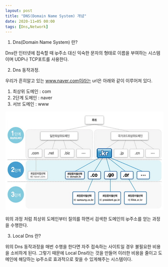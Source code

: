 ```yaml
---
layout: post
title: "DNS(Domain Name System) 개념"
date: 2020-11=05 00:00
tags: [Dns,Network]
---
```


1. Dns(Domain Name System) 란?

Dns란 인터넷에 접속할 때 ip주소 대신 익숙한 문자의 형태로 이름을 부여하는 시스템이며 UDP나 TCP포트를 사용한다.

2. Dns 동작과정.

우리가 흔히알고 있는 www.naver.com이라는 url은 아래와 같이 이루어져 있다.
 1) 최상위 도메인 : com
 2) 2단계 도메인 : naver
 3) 서브 도메인 : www

![좌표](/img/post-img/dnsImg.PNG)

위의 과정 처럼 최상위 도메인부터 질의를 하면서 검색한 도메인의 ip주소를 얻는 과정을 수행한다.

3. Local Dns 란?

 위의 Dns 동작과정을 매번 수행을 한다면 자주 접속하는 사이트일 경우 불필요한 비용을 소비하게 된다. 그렇기 때문에 Local Dns라는 것을 만들어 이러한 비용을 줄이고 도메인에 해당하는 ip주소로 효과적으로 찾을 수 있게해주는 시스템이다.
